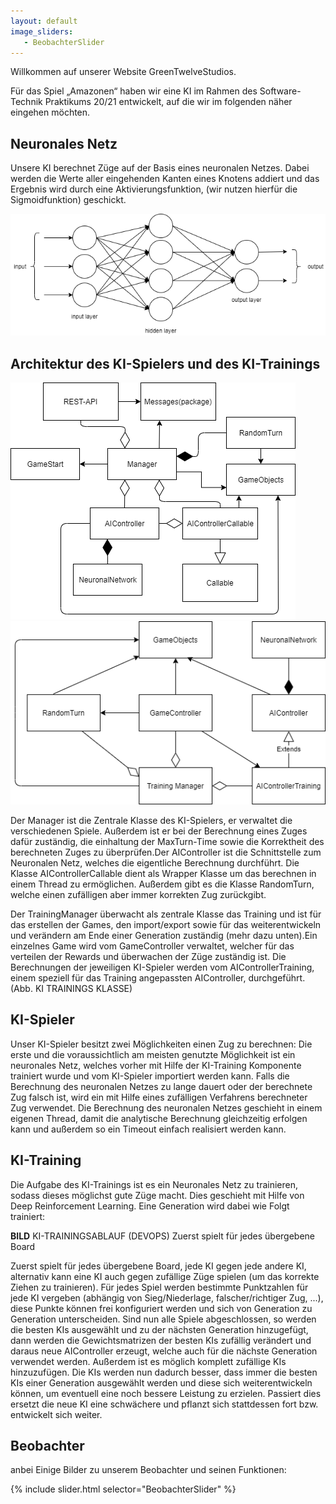 ```yaml
---
layout: default
image_sliders:
   - BeobachterSlider
---
```


Willkommen auf unserer Website GreenTwelveStudios.

Für das Spiel „Amazonen“ haben wir eine KI im Rahmen des Software-Technik Praktikums 20/21 entwickelt, auf die wir im folgenden näher eingehen möchten.

## Neuronales Netz

Unsere KI berechnet Züge auf der Basis eines neuronalen Netzes. Dabei werden die Werte aller eingehenden Kanten eines Knotens addiert und das Ergebnis wird durch eine Aktivierungsfunktion, (wir nutzen hierfür die Sigmoidfunktion) geschickt. 

![Neuronales Netz](/img/KINeuronalesNetz.png)

## Architektur des KI-Spielers und des KI-Trainings

![Klassendiagramm KI-Spieler](/img/KI-SpielerKlassen.png) ![Klassendiagramm KI-Training](/img/KlassenTraining.png)


Der Manager ist die Zentrale Klasse des KI-Spielers, er verwaltet die verschiedenen Spiele. Außerdem ist er bei der Berechnung eines Zuges dafür zuständig, die einhaltung der MaxTurn-Time  sowie  die  Korrektheit  des  berechneten  Zuges  zu  überprüfen.Der AIController  ist  die  Schnittstelle  zum  Neuronalen Netz, welches die eigentliche Berechnung durchführt. Die Klasse AIControllerCallable dient als Wrapper Klasse um das berechnen in einem Thread zu ermöglichen. Außerdem gibt es die Klasse RandomTurn, welche einen zufälligen aber immer korrekten Zug zurückgibt.

Der TrainingManager überwacht als zentrale Klasse das Training  und  ist  für  das  erstellen  der  Games,  den  import/export sowie für das weiterentwickeln und verändern am Ende einer Generation zuständig (mehr dazu unten).Ein einzelnes Game wird vom GameController verwaltet, welcher für das verteilen der Rewards und überwachen der Züge zuständig ist. Die Berechnungen der jeweiligen KI-Spieler werden vom AIControllerTraining, einem speziell für das Training angepassten AIController, durchgeführt.(Abb. KI TRAININGS KLASSE)


## KI-Spieler

Unser KI-Spieler besitzt zwei Möglichkeiten einen Zug zu berechnen: Die erste und die voraussichtlich am meisten genutzte Möglichkeit ist ein neuronales Netz, welches vorher mit Hilfe der KI-Training Komponente trainiert wurde und vom KI-Spieler importiert werden kann.
Falls die Berechnung des neuronalen Netzes zu lange dauert oder der berechnete Zug falsch ist, wird ein mit Hilfe eines zufälligen Verfahrens berechneter Zug verwendet. Die Berechnung des neuronalen Netzes geschieht in einem eigenen Thread, damit die analytische Berechnung gleichzeitig erfolgen kann und außerdem so ein Timeout einfach realisiert werden kann.


## KI-Training

Die Aufgabe des KI-Trainings ist es ein Neuronales Netz zu trainieren, sodass dieses möglichst gute Züge macht. Dies geschieht mit Hilfe von Deep Reinforcement Learning.
Eine Generation wird dabei wie Folgt trainiert:

**BILD** KI-TRAININGSABLAUF (DEVOPS)
Zuerst spielt für jedes übergebene Board

Zuerst spielt für jedes übergebene Board, jede KI gegen jede andere KI, alternativ kann eine KI auch gegen zufällige Züge spielen (um das korrekte Ziehen zu trainieren). Für jedes Spiel werden bestimmte Punktzahlen für jede KI vergeben (abhängig von Sieg/Niederlage, falscher/richtiger Zug, ...), diese Punkte können frei konfiguriert werden und sich von Generation zu Generation unterscheiden. Sind nun alle Spiele abgeschlossen, so werden die besten KIs ausgewählt und zu der nächsten Generation hinzugefügt, dann werden die Gewichtsmatrizen der besten KIs zufällig verändert und daraus neue AIController erzeugt, welche auch für die nächste Generation verwendet werden. Außerdem ist es möglich komplett zufällige KIs hinzuzufügen. Die KIs werden nun dadurch besser, dass immer die besten KIs einer Generation ausgewählt werden und diese sich weiterentwickeln können, um eventuell eine noch bessere Leistung zu erzielen. Passiert dies ersetzt die neue KI eine schwächere und pflanzt sich stattdessen fort bzw. entwickelt sich weiter.


## Beobachter

anbei Einige Bilder zu unserem Beobachter und seinen Funktionen:


{% include slider.html selector="BeobachterSlider" %}
